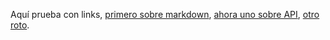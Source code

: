 Aquí prueba con links, [primero sobre markdown](https://www.ionos.es/digitalguide/paginas-web/desarrollo-web/tutorial-de-markdown/), [ahora uno sobre API](https://developer.mozilla.org/es/docs/Web/API), [otro roto](https://www.ionos.es/digitalguide/paginas-web/desarrollo-web/tutorial-de-markdown/roto/).